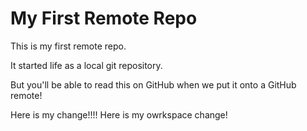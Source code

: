# My First Remote Repo

This is my first remote repo.

It started life as a local git repository.

But you'll be able to read this on GitHub when we put it onto a GitHub remote!

Here is my change!!!!
Here is my owrkspace change!
